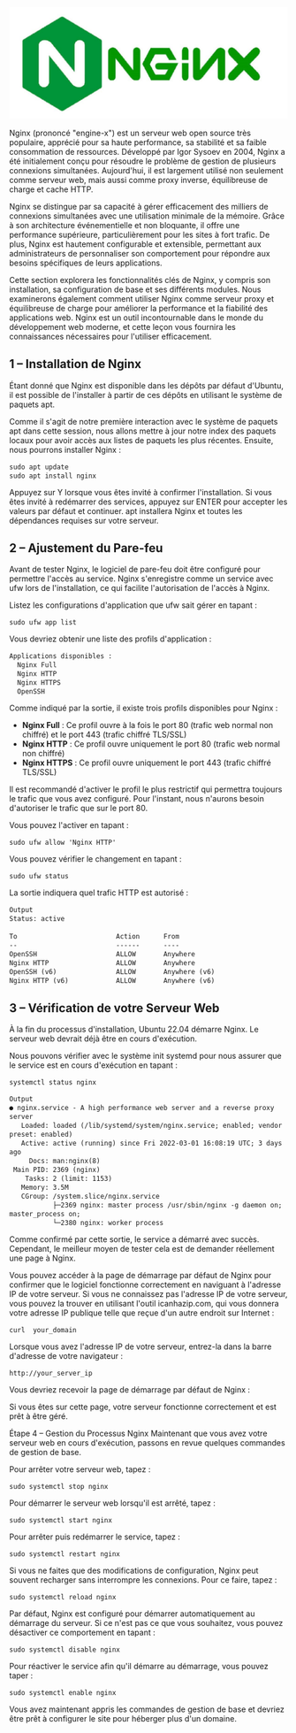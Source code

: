 ![alt text](image.png)

Nginx (prononcé "engine-x") est un serveur web open source très populaire, apprécié pour sa haute performance, sa stabilité et sa faible consommation de ressources. Développé par Igor Sysoev en 2004, Nginx a été initialement conçu pour résoudre le problème de gestion de plusieurs connexions simultanées. Aujourd'hui, il est largement utilisé non seulement comme serveur web, mais aussi comme proxy inverse, équilibreuse de charge et cache HTTP.

Nginx se distingue par sa capacité à gérer efficacement des milliers de connexions simultanées avec une utilisation minimale de la mémoire. Grâce à son architecture événementielle et non bloquante, il offre une performance supérieure, particulièrement pour les sites à fort trafic. De plus, Nginx est hautement configurable et extensible, permettant aux administrateurs de personnaliser son comportement pour répondre aux besoins spécifiques de leurs applications.

Cette section explorera les fonctionnalités clés de Nginx, y compris son installation, sa configuration de base et ses différents modules. Nous examinerons également comment utiliser Nginx comme serveur proxy et équilibreuse de charge pour améliorer la performance et la fiabilité des applications web. Nginx est un outil incontournable dans le monde du développement web moderne, et cette leçon vous fournira les connaissances nécessaires pour l'utiliser efficacement.


## 1 – Installation de Nginx
Étant donné que Nginx est disponible dans les dépôts par défaut d'Ubuntu, il est possible de l'installer à partir de ces dépôts en utilisant le système de paquets apt.

Comme il s'agit de notre première interaction avec le système de paquets apt dans cette session, nous allons mettre à jour notre index des paquets locaux pour avoir accès aux listes de paquets les plus récentes. Ensuite, nous pourrons installer Nginx :

```
sudo apt update
sudo apt install nginx
```

Appuyez sur Y lorsque vous êtes invité à confirmer l'installation. Si vous êtes invité à redémarrer des services, appuyez sur ENTER pour accepter les valeurs par défaut et continuer. apt installera Nginx et toutes les dépendances requises sur votre serveur.

## 2 – Ajustement du Pare-feu
Avant de tester Nginx, le logiciel de pare-feu doit être configuré pour permettre l'accès au service. Nginx s'enregistre comme un service avec ufw lors de l'installation, ce qui facilite l'autorisation de l'accès à Nginx.

Listez les configurations d'application que ufw sait gérer en tapant :

```
sudo ufw app list
```

Vous devriez obtenir une liste des profils d'application :

```
Applications disponibles :
  Nginx Full
  Nginx HTTP
  Nginx HTTPS
  OpenSSH
```

Comme indiqué par la sortie, il existe trois profils disponibles pour Nginx :

- **Nginx Full** : Ce profil ouvre à la fois le port 80 (trafic web normal non chiffré) et le port 443 (trafic chiffré TLS/SSL)
- **Nginx HTTP** : Ce profil ouvre uniquement le port 80 (trafic web normal non chiffré)
- **Nginx HTTPS** : Ce profil ouvre uniquement le port 443 (trafic chiffré TLS/SSL)

Il est recommandé d'activer le profil le plus restrictif qui permettra toujours le trafic que vous avez configuré. Pour l'instant, nous n'aurons besoin d'autoriser le trafic que sur le port 80.

Vous pouvez l'activer en tapant :

```
sudo ufw allow 'Nginx HTTP'
```

Vous pouvez vérifier le changement en tapant :

```
sudo ufw status
```

La sortie indiquera quel trafic HTTP est autorisé :

```
Output
Status: active

To                         Action      From
--                         ------      ----
OpenSSH                    ALLOW       Anywhere                  
Nginx HTTP                 ALLOW       Anywhere                  
OpenSSH (v6)               ALLOW       Anywhere (v6)             
Nginx HTTP (v6)            ALLOW       Anywhere (v6)
```

## 3 – Vérification de votre Serveur Web
À la fin du processus d'installation, Ubuntu 22.04 démarre Nginx. Le serveur web devrait déjà être en cours d'exécution.

Nous pouvons vérifier avec le système init systemd pour nous assurer que le service est en cours d'exécution en tapant :

```
systemctl status nginx
```

```
Output
● nginx.service - A high performance web server and a reverse proxy server
   Loaded: loaded (/lib/systemd/system/nginx.service; enabled; vendor preset: enabled)
   Active: active (running) since Fri 2022-03-01 16:08:19 UTC; 3 days ago
     Docs: man:nginx(8)
 Main PID: 2369 (nginx)
    Tasks: 2 (limit: 1153)
   Memory: 3.5M
   CGroup: /system.slice/nginx.service
           ├─2369 nginx: master process /usr/sbin/nginx -g daemon on; master_process on;
           └─2380 nginx: worker process
```

Comme confirmé par cette sortie, le service a démarré avec succès. Cependant, le meilleur moyen de tester cela est de demander réellement une page à Nginx.

Vous pouvez accéder à la page de démarrage par défaut de Nginx pour confirmer que le logiciel fonctionne correctement en naviguant à l'adresse IP de votre serveur. Si vous ne connaissez pas l'adresse IP de votre serveur, vous pouvez la trouver en utilisant l'outil icanhazip.com, qui vous donnera votre adresse IP publique telle que reçue d'un autre endroit sur Internet :

```
curl  your_domain
```

Lorsque vous avez l'adresse IP de votre serveur, entrez-la dans la barre d'adresse de votre navigateur :

```
http://your_server_ip
```

Vous devriez recevoir la page de démarrage par défaut de Nginx :


Si vous êtes sur cette page, votre serveur fonctionne correctement et est prêt à être géré.

Étape 4 – Gestion du Processus Nginx
Maintenant que vous avez votre serveur web en cours d'exécution, passons en revue quelques commandes de gestion de base.

Pour arrêter votre serveur web, tapez :

```
sudo systemctl stop nginx
```

Pour démarrer le serveur web lorsqu'il est arrêté, tapez :

```
sudo systemctl start nginx
```

Pour arrêter puis redémarrer le service, tapez :

```
sudo systemctl restart nginx
```

Si vous ne faites que des modifications de configuration, Nginx peut souvent recharger sans interrompre les connexions. Pour ce faire, tapez :

```
sudo systemctl reload nginx
```

Par défaut, Nginx est configuré pour démarrer automatiquement au démarrage du serveur. Si ce n'est pas ce que vous souhaitez, vous pouvez désactiver ce comportement en tapant :

```
sudo systemctl disable nginx
```

Pour réactiver le service afin qu'il démarre au démarrage, vous pouvez taper :

```
sudo systemctl enable nginx
```

Vous avez maintenant appris les commandes de gestion de base et devriez être prêt à configurer le site pour héberger plus d'un domaine.






